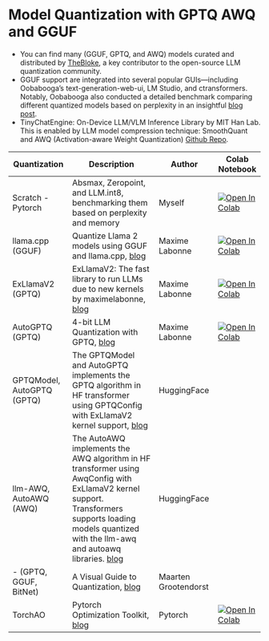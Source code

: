 # Model Quantization with GPTQ AWQ and GGUF

- You can find many (GGUF, GPTQ, and AWQ) models curated and distributed by [TheBloke](https://huggingface.co/TheBloke), a key contributor to the open-source LLM quantization community.
- GGUF support are integrated into several popular GUIs—including Oobabooga’s text-generation-web-ui, LM Studio, and ctransformers. Notably, Oobabooga also conducted a detailed benchmark comparing different quantized models based on perplexity in an insightful [blog post](https://oobabooga.github.io/blog/posts/perplexities/).
- TinyChatEngine: On-Device LLM/VLM Inference Library by MIT Han Lab. This is enabled by LLM model compression technique: SmoothQuant and AWQ (Activation-aware Weight Quantization) [Github Repo](https://github.com/mit-han-lab/TinyChatEngine/tree/main).

| Quantization | Description | Author | Colab Notebook |
|----------------------|-------------|----------------|----------------|
| Scratch - Pytorch | Absmax, Zeropoint, and LLM.int8, benchmarking them based on perplexity and memory | Myself | [![Open In Colab](https://colab.research.google.com/assets/colab-badge.svg)](https://github.com/alishafique3/Quantization-From-Scratch-Pytorch/blob/main/Quantization_From_Scratch.ipynb) |
| llama.cpp (GGUF) | Quantize Llama 2 models using GGUF and llama.cpp, [blog](https://mlabonne.github.io/blog/posts/Quantize_Llama_2_models_using_ggml.html) | Maxime Labonne | [![Open In Colab](https://colab.research.google.com/assets/colab-badge.svg)](https://colab.research.google.com/drive/1pL8k7m04mgE5jo2NrjGi8atB0j_37aDD?usp=sharing) |
| ExLlamaV2 (GPTQ) | ExLlamaV2: The fast library to run LLMs due to new kernels by maximelabonne, [blog](https://mlabonne.github.io/blog/posts/ExLlamaV2_The_Fastest_Library_to_Run%C2%A0LLMs.html) |Maxime Labonne | [![Open In Colab](https://colab.research.google.com/assets/colab-badge.svg)](https://colab.research.google.com/drive/1yrq4XBlxiA0fALtMoT2dwiACVc77PHou?usp=sharing) |
| AutoGPTQ (GPTQ)       | 4-bit LLM Quantization with GPTQ, [blog](https://mlabonne.github.io/blog/posts/4_bit_Quantization_with_GPTQ.html) | Maxime Labonne | [![Open In Colab](https://colab.research.google.com/assets/colab-badge.svg)](https://colab.research.google.com/drive/1lSvVDaRgqQp_mWK_jC9gydz6_-y6Aq4A?usp=sharing) |
| GPTQModel, AutoGPTQ (GPTQ)       | The GPTQModel and AutoGPTQ implements the GPTQ algorithm in HF transformer using GPTQConfig with ExLlamaV2 kernel support, [blog](https://huggingface.co/docs/transformers/en/quantization/gptq#gptq) | HuggingFace | |
| llm-AWQ, AutoAWQ (AWQ)       | The AutoAWQ implements the AWQ algorithm in HF transformer using AwqConfig with ExLlamaV2 kernel support. Transformers supports loading models quantized with the llm-awq and autoawq libraries. [blog](https://huggingface.co/docs/transformers/en/quantization/awq?fuse=supported+architectures#awq) | HuggingFace | |
| - (GPTQ, GGUF, BitNet)       | A Visual Guide to Quantization, [blog](https://newsletter.maartengrootendorst.com/p/a-visual-guide-to-quantization) | Maarten Grootendorst | |
| TorchAO       | Pytorch Optimization Toolkit, [blog](https://pytorch.org/blog/pytorch-native-architecture-optimization/) | Pytorch | [![Open In Colab](https://colab.research.google.com/assets/colab-badge.svg)](https://colab.research.google.com/github/huggingface/notebooks/blob/main/transformers_doc/en/quantization/torchao.ipynb) |


